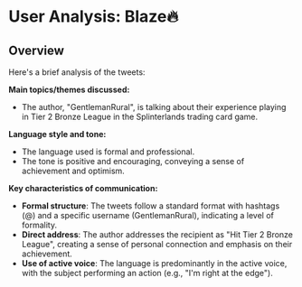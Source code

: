 # User Analysis: Blaze🔥

## Overview

Here's a brief analysis of the tweets:

**Main topics/themes discussed:** 
- The author, "GentlemanRural", is talking about their experience playing in Tier 2 Bronze League in the Splinterlands trading card game.

**Language style and tone:**
- The language used is formal and professional.
- The tone is positive and encouraging, conveying a sense of achievement and optimism.

**Key characteristics of communication:**
- **Formal structure**: The tweets follow a standard format with hashtags (@) and a specific username (GentlemanRural), indicating a level of formality.
- **Direct address**: The author addresses the recipient as "Hit Tier 2 Bronze League", creating a sense of personal connection and emphasis on their achievement.
- **Use of active voice**: The language is predominantly in the active voice, with the subject performing an action (e.g., "I'm right at the edge").